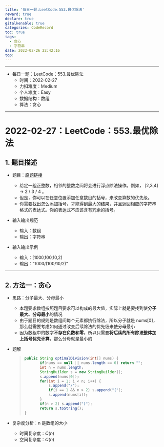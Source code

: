 ```yaml
---
title: '每日一题:LeetCode:553.最优除法'
reward: true
declare: true
gitalkenable: true
categories: CodeRecord
toc: true
tags:
  - 贪心
  - 字符串
date: 2022-02-26 22:42:16
top:
---
```

---

* 每日一题：LeetCode：553.最优除法
  * 时间：2022-02-27
  * 力扣难度：Medium
  * 个人难度：Easy
  * 数据结构：数组
  * 算法：贪心


---

<!-- more -->

# 2022-02-27：LeetCode：553.最优除法

## 1. 题目描述

* 题目：[原题链接](https://leetcode-cn.com/problems/optimal-division/)

  * 给定一组正整数，相邻的整数之间将会进行浮点除法操作。例如， [2,3,4] -> 2 / 3 / 4 。
  * 但是，你可以在任意位置添加任意数目的括号，来改变算数的优先级。
  * 你需要找出怎么添加括号，才能得到最大的结果，并且返回相应的字符串格式的表达式。你的表达式不应该含有冗余的括号。
  
* 输入输出规范
  * 输入：数组
  * 输出：字符串
* 输入输出示例
  * 输入：[1000,100,10,2]
  * 输出："1000/(100/10/2)"


---

## 2. 方法一：贪心

* 思路：分子最大、分母最小

  * 本题要求数组按照题目要求可以构成的最大值，实际上就是要找到使**分子最大、分母最小**的情况
  * 由于题目的规则是数组间每个元素都执行除法，所以分子就是 nums[0]，那么就需要考虑如何通过改变后续除法的优先级来使分母最小
  * 因为数组中的数字**不存在负数和零**，所以只需要**将后续的所有除法整体加上括号优先计算**，那么分母就是最小的
  
* 题解

  > ```java
  > public String optimalDivision(int[] nums) {
  >        if(nums == null || nums.length == 0) return "";
  >        int n = nums.length;
  >        StringBuilder s = new StringBuilder();
  >        s.append(nums[0]);
  >        for(int i = 1; i < n; i++) {
  >            s.append("/");
  >            if(i == 1 && n > 2) s.append("(");
  >            s.append(nums[i]);
  >        }
  >        if(n > 2) s.append(")");
  >        return s.toString();
  > }
  > ```
  
* 复杂度分析：n 是数组的大小

  * 时间复杂度：$O(n)$
  * 空间复杂度：$O(n)$
